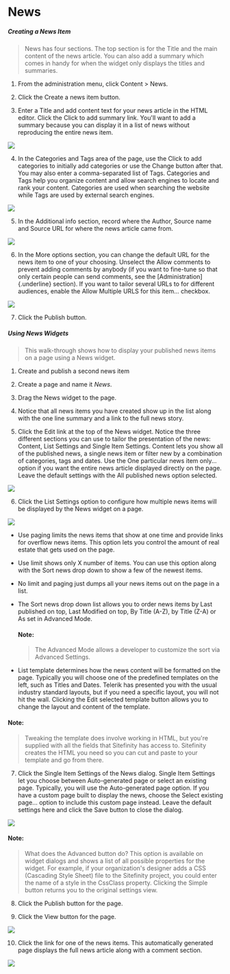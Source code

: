 News
====

##### Creating a News Item

> News has four sections. The top section is for the Title and the main
> content of the news article. You can also add a summary which comes in
> handy for when the widget only displays the titles and summaries.

1.  From the administration menu, click Content \> News.

2.  Click the Create a news item button.

3.  Enter a Title and add content text for your news article in the HTML
    editor. Click the Click to add summary link. You'll want to add a
    summary because you can display it in a list of news without
    reproducing the entire news item.

![](../media/image105.png)

4.  In the Categories and Tags area of the page, use the Click to add
    categories to initially add categories or use the Change button
    after that. You may also enter a comma-separated list of Tags.
    Categories and Tags help you organize content and allow search
    engines to locate and rank your content. Categories are used when
    searching the website while Tags are used by external search
    engines.

![](../media/image106.jpeg)

5.  In the Additional info section, record where the Author, Source name
    and Source URL for where the news article came from.

![](../media/image107.jpeg)

6.  In the More options section, you can change the default URL for the
    news item to one of your choosing. Unselect the Allow comments to
    prevent adding comments by anybody (if you want to fine-tune so that
    only certain people can send comments, see the
    [Administration]{.underline} section). If you want to tailor several
    URLs to for different audiences, enable the Allow Multiple URLS for
    this item... checkbox.

![](../media/image108.png)

7.  Click the Publish button.

##### Using News Widgets

> This walk-through shows how to display your published news items on a
> page using a News widget.

1.  Create and publish a second news item

2.  Create a page and name it *News*.

3.  Drag the News widget to the page.

4.  Notice that all news items you have created show up in the list
    along with the one line summary and a link to the full news story.

5.  Click the Edit link at the top of the News widget. Notice the three
    different sections you can use to tailor the presentation of the
    news: Content, List Settings and Single Item Settings. Content lets
    you show all of the published news, a single news item or filter new
    by a combination of categories, tags and dates. Use the One
    particular news item only\... option if you want the entire news
    article displayed directly on the page. Leave the default settings
    with the All published news option selected.

![](../media/image109.png)

6.  Click the List Settings option to configure how multiple news items
    will be displayed by the News widget on a page.

![](../media/image111.png)

-   Use paging limits the news items that show at one time and provide
    links for overflow news items. This option lets you control the
    amount of real estate that gets used on the page.

-   Use limit shows only X number of items. You can use this option
    along with the Sort news drop down to show a few of the newest
    items.

-   No limit and paging just dumps all your news items out on the page
    in a list.

-   The Sort news drop down list allows you to order news items by Last
    published on top, Last Modified on top, By Title (A-Z), by Title
    (Z-A) or As set in Advanced Mode. 
    #### Note: 
    > The Advanced Mode allows a developer to customize the sort via Advanced Settings.

-   List template determines how the news content will be formatted on
    the page. Typically you will choose one of the predefined templates
    on the left, such as Titles and Dates. Telerik has presented you
    with the usual industry standard layouts, but if you need a specific layout, you will not hit the wall. Clicking the Edit selected template button allows you to change the layout and content of the template.

#### Note: 
> Tweaking the template does involve working in HTML, but
> you\'re supplied with all the fields that Sitefinity has access to.
> Sitefinity creates the HTML you need so you can cut and paste to your
> template and go from there.
>


7.  Click the Single Item Settings of the News dialog. Single Item
    Settings let you choose between Auto-generated page or select an
    existing page. Typically, you will use the Auto-generated page
    option. If you have a custom page built to display the news, choose
    the Select existing page\... option to include this custom page
    instead. Leave the default settings here and click the Save button
    to close the dialog.

![](../media/image112.png)

#### Note: 
> What does the Advanced button do? This option is available
> on widget dialogs and shows a list of all possible properties for the
> widget. For example, if your organization\'s designer adds a CSS
> (Cascading Style Sheet) file to the Sitefinity project, you could
> enter the name of a style in the CssClass property. Clicking the
> Simple button returns you to the original settings view.

8.  Click the Publish button for the page.

9.  Click the View button for the page.

![](../media/image113.png)

10. Click the link for one of the news items. This automatically
    generated page displays the full news article along with a comment
    section.

![](../media/image115.png)